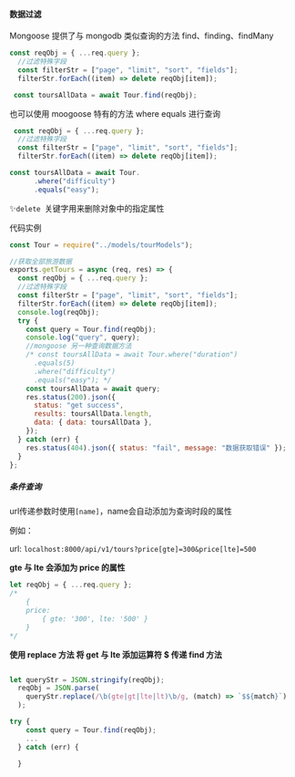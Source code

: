 #### 数据过滤

Mongoose 提供了与 mongodb 类似查询的方法 find、finding、findMany

```javascript
const reqObj = { ...req.query };
  //过滤特殊字段
  const filterStr = ["page", "limit", "sort", "fields"];
  filterStr.forEach((item) => delete reqObj[item]);

 const toursAllData = await Tour.find(reqObj);
```

也可以使用 moogoose 特有的方法 where equals 进行查询

```javascript
 const reqObj = { ...req.query };
  //过滤特殊字段
  const filterStr = ["page", "limit", "sort", "fields"];
  filterStr.forEach((item) => delete reqObj[item]);

const toursAllData = await Tour.
      .where("difficulty")
      .equals("easy");
```

✨`delete `关键字用来删除对象中的指定属性

代码实例

```javascript
const Tour = require("../models/tourModels");

//获取全部旅游数据
exports.getTours = async (req, res) => {
  const reqObj = { ...req.query };
  //过滤特殊字段
  const filterStr = ["page", "limit", "sort", "fields"];
  filterStr.forEach((item) => delete reqObj[item]);
  console.log(reqObj);
  try {
    const query = Tour.find(reqObj);
    console.log("query", query);
    //mongoose 另一种查询数据方法
    /* const toursAllData = await Tour.where("duration")
      .equals(5)
      .where("difficulty")
      .equals("easy"); */
    const toursAllData = await query;
    res.status(200).json({
      status: "get success",
      results: toursAllData.length,
      data: { data: toursAllData },
    });
  } catch (err) {
    res.status(404).json({ status: "fail", message: "数据获取错误" });
  }
};
```

##### 条件查询

url传递参数时使用`[name]`，name会自动添加为查询时段的属性

例如：

url: `localhost:8000/api/v1/tours?price[gte]=300&price[lte]=500`

**gte 与 lte 会添加为 price 的属性**

```javascript
let reqObj = { ...req.query }; 
/*
	{ 
	price: 
		{ gte: '300', lte: '500' } 
	}
*/
```

**使用 replace 方法 将 get 与 lte 添加运算符 $ 传递 find 方法**

```javascript

let queryStr = JSON.stringify(reqObj);
  reqObj = JSON.parse(
    queryStr.replace(/\b(gte|gt|lte|lt)\b/g, (match) => `$${match}`)
  );

try {
    const query = Tour.find(reqObj);
  	...
  } catch (err) {
    
  }
```

